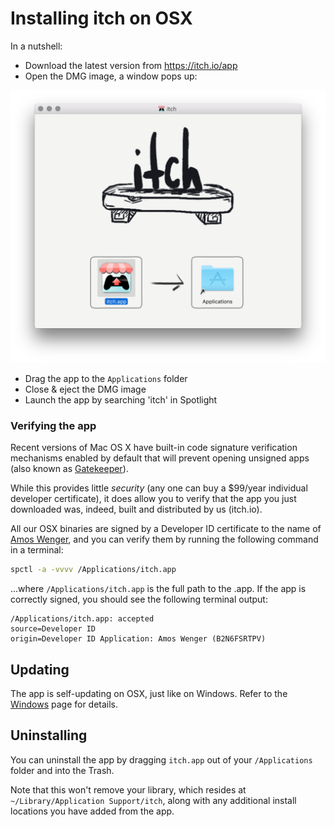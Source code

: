 
# Installing itch on OSX

In a nutshell:

  * Download the latest version from <https://itch.io/app>
  * Open the DMG image, a window pops up:

![Installing the app with the DMG](osx-dmg.png)

  * Drag the app to the `Applications` folder
  * Close & eject the DMG image
  * Launch the app by searching 'itch' in Spotlight

### Verifying the app

Recent versions of Mac OS X have built-in code signature verification mechanisms
enabled by default that will prevent opening unsigned apps (also known as
[Gatekeeper][]).

[Gatekeeper]: https://support.apple.com/en-us/HT202491

While this provides little *security* (any one can buy a $99/year individual developer
certificate), it does allow you to verify that the app you just downloaded was,
indeed, built and distributed by us (itch.io).

All our OSX binaries are signed by a Developer ID certificate to the name of [Amos Wenger][],
and you can verify them by running the following command in a terminal:

```bash
spctl -a -vvvv /Applications/itch.app
```

...where `/Applications/itch.app` is the full path to the .app. If the app is correctly
signed, you should see the following terminal output:

```
/Applications/itch.app: accepted
source=Developer ID
origin=Developer ID Application: Amos Wenger (B2N6FSRTPV)
```

[Amos Wenger]: https://github.com/fasterthanlime

## Updating

The app is self-updating on OSX, just like on Windows. Refer to the [Windows](./windows.md#updating) page for details.

## Uninstalling

You can uninstall the app by dragging `itch.app` out of your `/Applications`
folder and into the Trash.

Note that this won't remove your library, which resides at `~/Library/Application Support/itch`,
along with any additional install locations you have added from the app.
